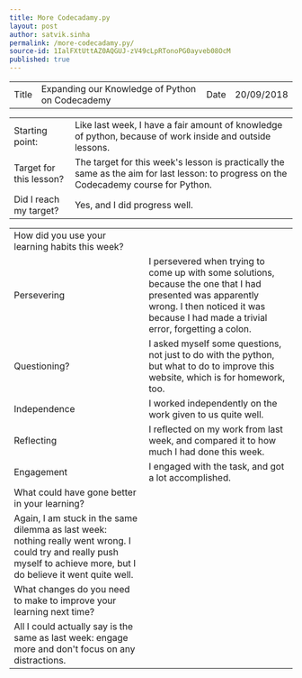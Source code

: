 ```yaml
---
title: More Codecadamy.py
layout: post
author: satvik.sinha
permalink: /more-codecadamy.py/
source-id: 1IalFXtUttAZ0AQGUJ-zV49cLpRTonoPG0ayveb08OcM
published: true
---
```

<table>
  <tr>
    <td class="title">Title</td>
    <td>Expanding our Knowledge of Python on Codecademy</td>
    <td class="title">Date</td>
    <td>20/09/2018</td>
  </tr>
</table>


<table>
  <tr>
    <td class="title">Starting point:</td>
    <td>Like last week, I have a fair amount of knowledge of python, because of work inside and outside lessons.</td>
  </tr>
  <tr>
    <td class="title">Target for this lesson?</td>
    <td>The target for this week's lesson is practically the same as the aim for last lesson: to progress on the Codecademy course for Python.</td>
  </tr>
  <tr>
    <td class="title">Did I reach my target? </td>
    <td>Yes, and I did progress well.</td>
  </tr>
</table>


<table>
  <tr>
    <td class="title">How did you use your learning habits this week?</td>
  </tr>
  <tr>
    <td class="title">Persevering</td>
    <td>I persevered when trying to come up with some solutions, because the one that I had presented was apparently wrong. I then noticed it was because I had made a trivial error, forgetting a colon.</td>
  </tr>
  <tr>
    <td class="title">Questioning?</td>
    <td>I asked myself some questions, not just to do with the python, but what to do to improve this website, which is for homework, too.</td>
  </tr>
  <tr>
    <td class="title">Independence</td>
    <td>I worked independently on the work given to us quite well.</td>
  </tr>
  <tr>
    <td class="title">Reflecting</td>
    <td>I reflected on my work from last week, and compared it to how much I had done this week.</td>
  </tr>
  <tr>
    <td class="title">Engagement</td>
    <td>I engaged with the task, and got a lot accomplished.</td>
  </tr>
  <tr>
    <td class="title">What could have gone better in your learning?</td>
  </tr>
  <tr>
    <td>Again, I am stuck in the same dilemma as last week: nothing really went wrong. I could try and really push myself to achieve more, but I do believe it went quite well.</td>
  </tr>
  <tr>
    <td class="title">What changes do you need to make to improve your learning next time?</td>
  </tr>
  <tr>
    <td>All I could actually say is the same as last week: engage more and don't focus on any distractions.</td>
  </tr>
</table>


